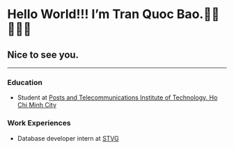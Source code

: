# Hello World!!! I’m Tran Quoc Bao.👋🏾👩🏾‍💻
## Nice to see you. 
***
### Education
- Student at [Posts and Telecommunications Institute of Technology, Ho Chi Minh City](https://hcm.ptit.edu.vn/)
### Work Experiences
- Database developer intern at [STVG](https://stvg.vn/)
<!--
**ciscopilux/ciscopilux** is a ✨ _special_ ✨ repository because its `README.md` (this file) appears on your GitHub profile.

Here are some ideas to get you started:

- 🔭 I’m currently working on ...
- 🌱 I’m currently learning ...
- 👯 I’m looking to collaborate on ...
- 🤔 I’m looking for help with ...
- 💬 Ask me about ...
- 📫 How to reach me: ...
- 😄 Pronouns: ...
- ⚡ Fun fact: ...
-->
